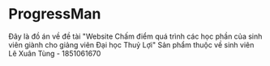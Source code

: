 ﻿# ProgressMan
Đây là đồ án về đề tài "Website Chấm điểm quá trình các học phần của sinh viên giành cho giảng viên Đại học Thuỷ Lợi"
Sản phẩm thuộc về sinh viên Lê Xuân Tùng - 1851061670 